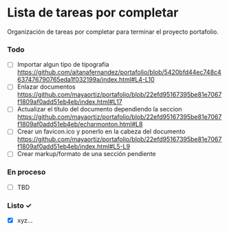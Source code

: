 # Lista de tareas por completar

Organización de tareas por completar para terminar el proyecto portafolio.

### Todo

- [ ] Importar algun tipo de tipografía
      https://github.com/aitanafernandez/portafolio/blob/5420bfd44ec748c4637476790765eda1f032199a/index.html#L4-L10
- [ ] Enlazar documentos
      https://github.com/mayaortiz/portafolio/blob/22efd95167395be81e7067f1809af0add51eb4eb/index.html#L17
- [ ] Actualizar el título del documento dependiendo la seccion
      https://github.com/mayaortiz/portafolio/blob/22efd95167395be81e7067f1809af0add51eb4eb/echarmonton.html#L8
- [ ] Crear un favicon.ico y ponerlo en la cabeza del documento
      https://github.com/mayaortiz/portafolio/blob/22efd95167395be81e7067f1809af0add51eb4eb/index.html#L5-L9
- [ ] Crear markup/formato de una sección pendiente

### En proceso

- [ ] TBD

### Listo ✓

- [x] xyz...
